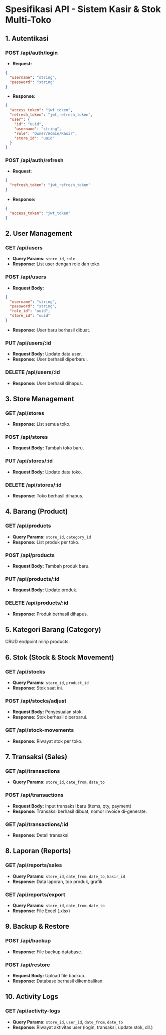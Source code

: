 # Spesifikasi API - Sistem Kasir & Stok Multi-Toko

## 1. Autentikasi

### POST /api/auth/login

- **Request:**

```json
{
  "username": "string",
  "password": "string"
}
```

- **Response:**

```json
{
  "access_token": "jwt_token",
  "refresh_token": "jwt_refresh_token",
  "user": {
    "id": "uuid",
    "username": "string",
    "role": "Owner/Admin/Kasir",
    "store_id": "uuid"
  }
}
```

### POST /api/auth/refresh

- **Request:**

```json
{
  "refresh_token": "jwt_refresh_token"
}
```

- **Response:**

```json
{
  "access_token": "jwt_token"
}
```

## 2. User Management

### GET /api/users

- **Query Params:** `store_id`, `role`
- **Response:** List user dengan role dan toko.

### POST /api/users

- **Request Body:**

```json
{
  "username": "string",
  "password": "string",
  "role_id": "uuid",
  "store_id": "uuid"
}
```

- **Response:** User baru berhasil dibuat.

### PUT /api/users/:id

- **Request Body:** Update data user.
- **Response:** User berhasil diperbarui.

### DELETE /api/users/:id

- **Response:** User berhasil dihapus.

## 3. Store Management

### GET /api/stores

- **Response:** List semua toko.

### POST /api/stores

- **Request Body:** Tambah toko baru.

### PUT /api/stores/:id

- **Request Body:** Update data toko.

### DELETE /api/stores/:id

- **Response:** Toko berhasil dihapus.

## 4. Barang (Product)

### GET /api/products

- **Query Params:** `store_id`, `category_id`
- **Response:** List produk per toko.

### POST /api/products

- **Request Body:** Tambah produk baru.

### PUT /api/products/:id

- **Request Body:** Update produk.

### DELETE /api/products/:id

- **Response:** Produk berhasil dihapus.

## 5. Kategori Barang (Category)

CRUD endpoint mirip products.

## 6. Stok (Stock & Stock Movement)

### GET /api/stocks

- **Query Params:** `store_id`, `product_id`
- **Response:** Stok saat ini.

### POST /api/stocks/adjust

- **Request Body:** Penyesuaian stok.
- **Response:** Stok berhasil diperbarui.

### GET /api/stock-movements

- **Response:** Riwayat stok per toko.

## 7. Transaksi (Sales)

### GET /api/transactions

- **Query Params:** `store_id`, `date_from`, `date_to`

### POST /api/transactions

- **Request Body:** Input transaksi baru (items, qty, payment)
- **Response:** Transaksi berhasil dibuat, nomor invoice di-generate.

### GET /api/transactions/:id

- **Response:** Detail transaksi.

## 8. Laporan (Reports)

### GET /api/reports/sales

- **Query Params:** `store_id`, `date_from`, `date_to`, `kasir_id`
- **Response:** Data laporan, top produk, grafik.

### GET /api/reports/export

- **Query Params:** `store_id`, `date_from`, `date_to`
- **Response:** File Excel (.xlsx)

## 9. Backup & Restore

### POST /api/backup

- **Response:** File backup database.

### POST /api/restore

- **Request Body:** Upload file backup.
- **Response:** Database berhasil dikembalikan.

## 10. Activity Logs

### GET /api/activity-logs

- **Query Params:** `store_id`, `user_id`, `date_from`, `date_to`
- **Response:** Riwayat aktivitas user (login, transaksi, update stok, dll.)
